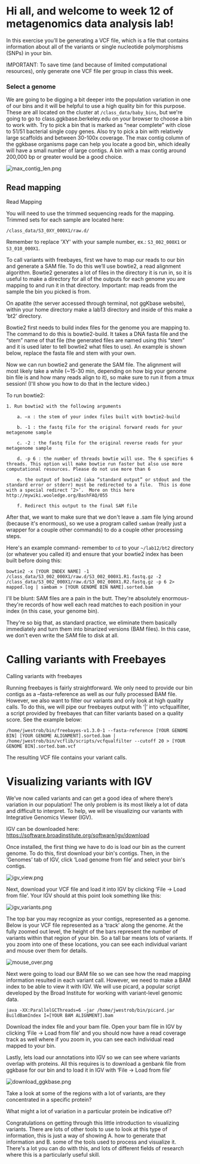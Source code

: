 # Hi all, and welcome to week 12 of metagenomics data analysis lab!

In this exercise you’ll be generating a VCF file, which is a file that contains information about all of the variants or single nucleotide polymorphisms (SNPs) in your bin.

IMPORTANT: To save time (and because of limited computational resources), only generate one VCF file per group in class this week. 

### Select a genome
We are going to be digging a bit deeper into the population variation in one of our bins and it will be helpful to use a high quality bin for this purpose. These are all located on the cluster at `/class_data/baby_bins`, but we're going to go to class.ggkbase.berkeley.edu on your browser to choose a bin to work with. Try to pick a bin that is marked as “near complete” with close to 51/51 bacterial single copy genes. Also try to pick a bin with relatively large scaffolds and between 30-100x coverage. The max contig column of the ggkbase organisms page can help you locate a good bin, which ideally will have a small number of large contigs. A bin with a max contig around 200,000 bp or greater would be a good choice. 

![max_contig_len.png](max_contig_len.png)

## Read mapping

Read Mapping

You will need to use the trimmed sequencing reads for the mapping. Trimmed sets for each sample are located here:

`/class_data/S3_0XY_000X1/raw.d/`

Remember to replace 'XY' with your sample number, ex.: `S3_002_000X1` or `S3_010_000X1`.

To call variants with freebayes, first we have to map our reads to our bin and generate a SAM file.  To do this we’ll use bowtie2, a read alignment algorithm.  Bowtie2 generates a lot of files in the directory it is run in, so it is useful to make a directory for all of the outputs for each genome you are mapping to and run it in that directory.  Important: map reads from the sample the bin you picked is from.

On apatite (the server accessed through terminal, not ggKbase website), within your home directory make a lab13 directory and inside of this make a ‘bt2’ directory.

Bowtie2 first needs to build index files for the genome you are mapping to.  The command to do this is bowtie2-build.  It takes a DNA fasta file and the “stem” name of that file (the generated files are named using this “stem” and it is used later to tell bowtie2 what files to use).  An example is shown below, replace the fasta file and stem with your own.  

Now we can run bowtie2 and generate the SAM file.  The alignment will most likely take a while (~15-30 min, depending on how big your genome bin file is and how many reads align to it), so make sure to run it from a tmux session! (I'll show you how to do that in the lecture video.)

To run bowtie2:

    1. Run bowtie2 with the following arguments 
    
        a. –x : the stem of your index files built with bowtie2-build
	
        b. -1 : the fastq file for the original forward reads for your metagenome sample
	
        c. -2 : the fastq file for the original reverse reads for your metagenome sample
	
        d. -p 6 : the number of threads bowtie will use. The 6 specifies 6 threads. This option will make bowtie run faster but also use more computational resources. Please do not use more than 6
	
        e. the output of bowtie2 (aka “standard output” or stdout and the standard error or stderr) must be redirected to a file.  This is done with a special redirect ‘2>’.  More on this here http://mywiki.wooledge.org/BashFAQ/055
	
        f. Redirect this output to the final SAM file 
        
After that, we want to make sure that we don't leave a .sam file lying around (because it's enormous), so we use a program called `sambam` (really just a wrapper for a couple other commands) to do a couple other processing steps.

Here's an example command- remember to `cd` to your `~/lab12/bt2` directory (or whatever you called it) and ensure that your bowtie2 index has been built before doing this:

`bowtie2 -x [YOUR INDEX NAME] -1 /class_data/S3_002_000X1/raw.d/S3_002_000X1.R1.fastq.gz -2 /class_data/S3_002_000X1/raw.d/S3_002_000X1.R2.fastq.gz -p 6 2> mapped.log | sambam > [YOUR GENOME BIN NAME].sorted.bam`


I'll be blunt: SAM files are a pain in the butt. They're absolutely enormous- they're records of how well each read matches to each position in your index (in this case, your genome bin).

They're so big that, as standard practice, we eliminate them basically immediately and turn them into binarized versions (BAM files). In this case, we don't even write the SAM file to disk at all.


# Calling variants with Freebayes

Calling variants with freebayes 

Running freebayes is fairly straightforward. We only need to provide our bin contigs as a –fasta-reference as well as our fully processed BAM file. However, we also want to filter our variants and only look at high quality calls. To do this, we will pipe our freebayes output with ‘|’ into vcfqualfilter, a script provided by freebayes that can filter variants based on a quality score. See the example below:
	
`/home/jwestrob/bin/freebayes-v1.3.0-1 --fasta-reference [YOUR GENOME BIN] [YOUR GENOME ALIGNMENT].sorted.bam | /home/jwestrob/bin/vcflib/scripts/vcfqualfilter --cutoff 20 > [YOUR GENOME BIN].sorted.bam.vcf`

The resulting VCF file contains your variant calls.

# Visualizing variants with IGV

We’ve now called variants and can get a good idea of where there’s variation in our population! The only problem is its most likely a lot of data and difficult to interpret. To help, we will be visualizing our variants with Integrative Genomics Viewer (IGV).

IGV can be downloaded here: https://software.broadinstitute.org/software/igv/download

Once installed, the first thing we have to do is load our bin as the current genome. To do this, first download your bin's contigs. Then, in the ‘Genomes’ tab of IGV, click ‘Load genome from file’ and select your bin's contigs.

![igv_view.png](igv_view.png)

Next, download your VCF file and load it into IGV by clicking ‘File -> Load from file’. Your IGV should at this point look something like this:

![igv_variants.png](igv_variants.png)

The top bar you may recognize as your contigs, represented as a genome. Below is your VCF file represented as a ‘track’ along the genome. At the fully zoomed out level, the height of the bars represent the number of variants within that region of your bin. So a tall bar means lots of variants. If you zoom into one of these locations, you can see each individual variant and mouse over them for details.

![mouse_over.png](mouse_over.png)

Next were going to load our BAM file so we can see how the read mapping information resulted in each variant call. However, we need to make a BAM index to be able to view it with IGV. We will use picard, a popular script developed by the Broad Institute for working with variant-level genomic data.

`java -XX:ParallelGCThreads=6 -jar /home/jwestrob/bin/picard.jar BuildBamIndex I=[YOUR BAM ALIGNMENT].bam`

Download the index file and your bam file. Open your bam file in IGV by clicking ‘File -> Load from file’ and you should now have a read coverage track as well where if you zoom in, you can see each individual read mapped to your bin. 




Lastly, lets load our annotations into IGV so we can see where variants overlap with proteins. All this requires is to download a genbank file from ggkbase for our bin and to load it in IGV with ‘File -> Load from file’

![download_ggkbase.png](download_ggkbase.png)

Take a look at some of the regions with a lot of variants, are they concentrated in a specific protein? 

What might a lot of variation in a particular protein be indicative of?


Congratulations on getting through this little introduction to visualizing variants. There are lots of other tools to use to look at this type of information, this is just a way of showing A. how to generate that information and B. some of the tools used to process and visualize it. There's a lot you can do with this, and lots of different fields of research where this is a particularly useful skill.

